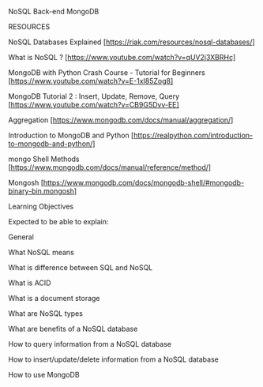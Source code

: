 NoSQL
Back-end
MongoDB

RESOURCES

NoSQL Databases Explained [https://riak.com/resources/nosql-databases/]

What is NoSQL ? [https://www.youtube.com/watch?v=qUV2j3XBRHc]

MongoDB with Python Crash Course - Tutorial for Beginners [https://www.youtube.com/watch?v=E-1xI85Zog8]

MongoDB Tutorial 2 : Insert, Update, Remove, Query [https://www.youtube.com/watch?v=CB9G5Dvv-EE]

Aggregation [https://www.mongodb.com/docs/manual/aggregation/]

Introduction to MongoDB and Python [https://realpython.com/introduction-to-mongodb-and-python/]

mongo Shell Methods [https://www.mongodb.com/docs/manual/reference/method/]

Mongosh [https://www.mongodb.com/docs/mongodb-shell/#mongodb-binary-bin.mongosh]



Learning Objectives

Expected to be able to explain:

General

What NoSQL means

What is difference between SQL and NoSQL

What is ACID

What is a document storage

What are NoSQL types

What are benefits of a NoSQL database

How to query information from a NoSQL database

How to insert/update/delete information from a NoSQL database

How to use MongoDB
